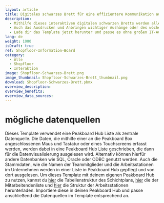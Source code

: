 ```yaml
---
layout: article
title: Digitales schwarzes Brett für eine effizientere Kommunikation auf deinem Shopfloor
description: 
  - Mithilfe dieses interaktiven digitalen schwarzen Bretts werden alle wichtigen Informationen und Produktionskennzahlen rund um deine Fertigung übersichtlich dargestellt. Darüber hinaus ermöglicht dir die Anwendung Schichtpläne für dein Team in der aktuellen und kommenden Woche nicht nur zu erstellen sondern auch zu bearbeiten. Hierbei kann allen Mitarbeitenden für jeden Arbeitstag Schicht, Arbeitsstation sowie ein zu bearbeitender Auftrag zugeordnet werden. Das digitale Produktions-Dashboard wird entweder mittels eines Touchscreens oder per Maus und Tastatur bedient, die dazu einfach an die Peakboard Box angeschlossen werden. 
  - Auch das Ausdrucken und Anbringen wichtiger Aushänge oder des wöchentlichen Speiseplans sind mithilfe dieser digitalen Lösung Geschichte. Mit Peakboard legst du die anzuzeigenden PDF Dokumente z.B. auf einem Netzlaufwerk, einem SharePoint oder auf OneDrive ab und tauscht diese dort bei Bedarf entsprechend einfach aus. Das digitale schwarze Brett aktualisiert die Anzeige dann vollautomatisch.
  - Lade dir das Template jetzt herunter und passe es ohne großen IT-Aufwand und Vorkenntnisse speziell an deine individuellen Bedürfnisse an. Unser [Consulting-Team](https://peakboard.com/produkt/consulting/) unterstützt dich hierbei gerne.
lang: de
weight: 1000
isDraft: true
ref: Shopfloor-Information-Board
category:
  - Alle
  - Shopfloor
  - Interaktion
image: Shopfloor-Schwarzes-Brett.png
image_thumbnail: Shopfloor-Schwarzes-Brett_thumbnail.png
download: Shopfloor-Schwarzes-Brett.pbmx
overview_description:
overview_benefits:
overview_data_sources:
---
```

# mögliche datenquellen
Dieses Template verwendet eine Peakboard Hub Liste als zentrale Datenquelle. Die Daten, die mithilfe einer an die Peakboard Box angeschlossenen Maus und Tastatur oder eines Touchscreens erfasst werden, werden dabei in eine Peakboard Hub Liste geschrieben, die dann für die Datenvisualisierung ausgelesen wird. Alternativ können hierfür andere Datenbanken wie SQL, Oracle oder ODBC genutzt werden. Auch die Stammdaten, wie die Namen der Teammitglieder und die Arbeitsstationen im Unternehmen werden in einer Liste in Peakboard Hub gepflegt und von dort ausgelesen. Um dieses Template mit deinem eigenen Peakboard Hub zu nutzen, kannst du <a href="Schedule.txt" class="inline" download>hier</a> die Tabellenstruktur des Schichtplans, <a href="Staff.txt" class="inline" download>hier</a> die der Mitarbeitendenliste und <a href="Workstations.txt" class="inline" download>hier</a> die Struktur der Arbeitsstationen herunterladen. Importiere diese in deinen Peakboard Hub und passe anschließend die Datenquellen im Template entsprechend an.

